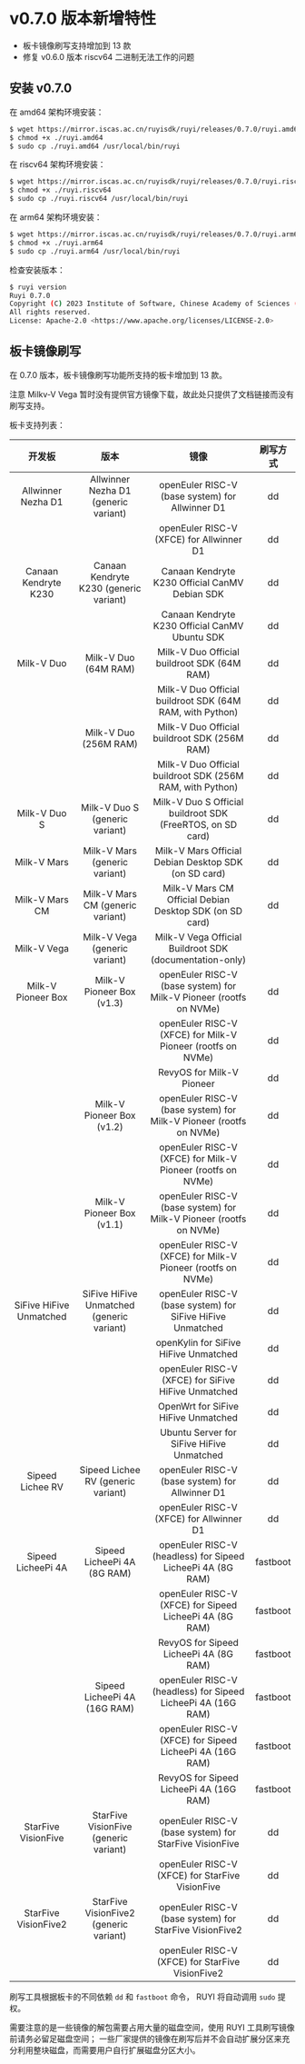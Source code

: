 # v0.7.0 版本新增特性

+ 板卡镜像刷写支持增加到 13 款
+ 修复 v0.6.0 版本 riscv64 二进制无法工作的问题

## 安装 v0.7.0

在 amd64 架构环境安装：

```bash
$ wget https://mirror.iscas.ac.cn/ruyisdk/ruyi/releases/0.7.0/ruyi.amd64
$ chmod +x ./ruyi.amd64
$ sudo cp ./ruyi.amd64 /usr/local/bin/ruyi
```

在 riscv64 架构环境安装：

```bash
$ wget https://mirror.iscas.ac.cn/ruyisdk/ruyi/releases/0.7.0/ruyi.riscv64
$ chmod +x ./ruyi.riscv64
$ sudo cp ./ruyi.riscv64 /usr/local/bin/ruyi
```

在 arm64 架构环境安装：

```bash
$ wget https://mirror.iscas.ac.cn/ruyisdk/ruyi/releases/0.7.0/ruyi.arm64
$ chmod +x ./ruyi.arm64
$ sudo cp ./ruyi.arm64 /usr/local/bin/ruyi
```

检查安装版本：

```bash
$ ruyi version
Ruyi 0.7.0
Copyright (C) 2023 Institute of Software, Chinese Academy of Sciences (ISCAS).
All rights reserved.
License: Apache-2.0 <https://www.apache.org/licenses/LICENSE-2.0>
```

## 板卡镜像刷写

在 0.7.0 版本，板卡镜像刷写功能所支持的板卡增加到 13 款。

注意 Milkv-V Vega 暂时没有提供官方镜像下载，故此处只提供了文档链接而没有刷写支持。

板卡支持列表：

| 开发板 | 版本 | 镜像 | 刷写方式 |
|:-:|:-:|:-:|:-:|
| Allwinner Nezha D1 | Allwinner Nezha D1 (generic variant) | openEuler RISC-V (base system) for Allwinner D1 | dd |
|  |  | openEuler RISC-V (XFCE) for Allwinner D1 | dd |
| Canaan Kendryte K230 | Canaan Kendryte K230 (generic variant) | Canaan Kendryte K230 Official CanMV Debian SDK | dd |
|  |  | Canaan Kendryte K230 Official CanMV Ubuntu SDK | dd |
| Milk-V Duo | Milk-V Duo (64M RAM) | Milk-V Duo Official buildroot SDK (64M RAM) | dd |
|  |  | Milk-V Duo Official buildroot SDK (64M RAM, with Python) | dd |
|  | Milk-V Duo (256M RAM) | Milk-V Duo Official buildroot SDK (256M RAM) | dd |
|  |  | Milk-V Duo Official buildroot SDK (256M RAM, with Python) | dd |
| Milk-V Duo S | Milk-V Duo S (generic variant) | Milk-V Duo S Official buildroot SDK (FreeRTOS, on SD card) | dd |
| Milk-V Mars | Milk-V Mars (generic variant) | Milk-V Mars Official Debian Desktop SDK (on SD card) | dd |
| Milk-V Mars CM | Milk-V Mars CM (generic variant) | Milk-V Mars CM Official Debian Desktop SDK (on SD card) | dd |
| Milk-V Vega | Milk-V Vega (generic variant) | Milk-V Vega Official Buildroot SDK (documentation-only) |  |
| Milk-V Pioneer Box | Milk-V Pioneer Box (v1.3) | openEuler RISC-V (base system) for Milk-V Pioneer (rootfs on NVMe) | dd |
|  |  | openEuler RISC-V (XFCE) for Milk-V Pioneer (rootfs on NVMe) | dd |
|  |  | RevyOS for Milk-V Pioneer | dd |
|  | Milk-V Pioneer Box (v1.2) | openEuler RISC-V (base system) for Milk-V Pioneer (rootfs on NVMe) | dd |
|  |  | openEuler RISC-V (XFCE) for Milk-V Pioneer (rootfs on NVMe) | dd |
|  | Milk-V Pioneer Box (v1.1) | openEuler RISC-V (base system) for Milk-V Pioneer (rootfs on NVMe) | dd |
|  |  | openEuler RISC-V (XFCE) for Milk-V Pioneer (rootfs on NVMe) | dd |
| SiFive HiFive Unmatched | SiFive HiFive Unmatched (generic variant) | openEuler RISC-V (base system) for SiFive HiFive Unmatched | dd |
|  |  | openKylin for SiFive HiFive Unmatched | dd |
|  |  | openEuler RISC-V (XFCE) for SiFive HiFive Unmatched | dd |
|  |  | OpenWrt for SiFive HiFive Unmatched | dd |
|  |  | Ubuntu Server for SiFive HiFive Unmatched | dd |
| Sipeed Lichee RV | Sipeed Lichee RV (generic variant) | openEuler RISC-V (base system) for Allwinner D1 | dd |
|  |  | openEuler RISC-V (XFCE) for Allwinner D1 | dd |
| Sipeed LicheePi 4A | Sipeed LicheePi 4A (8G RAM) | openEuler RISC-V (headless) for Sipeed LicheePi 4A (8G RAM) | fastboot |
|  |  | openEuler RISC-V (XFCE) for Sipeed LicheePi 4A (8G RAM) | fastboot |
|  |  | RevyOS for Sipeed LicheePi 4A (8G RAM) | fastboot |
|  | Sipeed LicheePi 4A (16G RAM) | openEuler RISC-V (headless) for Sipeed LicheePi 4A (16G RAM) | fastboot |
|  |  | openEuler RISC-V (XFCE) for Sipeed LicheePi 4A (16G RAM) | fastboot |
|  |  | RevyOS for Sipeed LicheePi 4A (16G RAM) | fastboot |
| StarFive VisionFive | StarFive VisionFive (generic variant) | openEuler RISC-V (base system) for StarFive VisionFive | dd |
|  |  | openEuler RISC-V (XFCE) for StarFive VisionFive | dd |
| StarFive VisionFive2 | StarFive VisionFive2 (generic variant) | openEuler RISC-V (base system) for StarFive VisionFive2 | dd |
|  |  | openEuler RISC-V (XFCE) for StarFive VisionFive2 | dd |

刷写工具根据板卡的不同依赖 ``dd`` 和 ``fastboot`` 命令， RUYI 将自动调用 ``sudo`` 提权。

需要注意的是一些镜像的解包需要占用大量的磁盘空间，使用 RUYI 工具刷写镜像前请务必留足磁盘空间；
一些厂家提供的镜像在刷写后并不会自动扩展分区来充分利用整块磁盘，而需要用户自行扩展磁盘分区大小。

